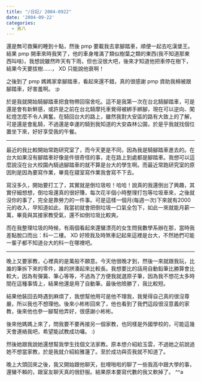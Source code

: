 ```yaml
---
title: "/日記/ 2004-0922"
date: '2004-09-22'
categories:
  - 男八
---
```


還是無可救藥的睡到十點，然後 pmp 要載我去拿腳踏車，順便一起去吃漢堡王。結果 pmp 開車來時我笑了，他的車身堆滿了類似樹葉之類的東西(我不知道那東西叫啥)，我想說雖然昨天有下雨，但也沒很大吧，後來才知道他把車停在樹下，結果今天要拔樹……， XD 只能說他衰啊！

之後到了 pmp 媽媽家拿腳踏車，看起來還不錯，真的很感謝 pmp 資助我棉被跟腳踏車，好害羞啊。 :p 

於是我就開始騎腳踏車把食物帶回宿舍吃。這不是我第一次在台北騎腳踏車，可是還是會有新鮮感，或許是之前在台北騎摩托車覺得被綁手綁腳，現在可以逆向、闖紅燈怎麼不令人興奮。在騎回台大的路上，雖然我對大安區的路有大致上的了解，可是還是會亂騎，不過還是幸運的騎到我知道的大安森林公園，於是乎我就找個位置坐下來，好好享受我的午餐。

----

最近的我比較開始常跑研究室了，而今天更是不同，因為我是騎腳踏車進去的。在台大如果沒有腳踏車好像是件很奇怪的事，走在路上到處都是腳踏車。我想可以這麼說沒在台大校園內騎過腳踏車的就不算是台大的學生啊。而最近常跑研究室的原因則是因為要寫作業，畢竟在寢室寫作業我會寫不下去。

寫沒多久，開始要打工了，其實就是倒垃圾啦！哈哈！說真的我還倒出了興趣，其實仔細想想，倒垃圾還真的很好賺，每次花半個小時整理打包等垃圾車來，之後就沒你的事了，完全是靠勞力的一件事。可是這樣一個月(每週一次)下來就有2000元的收入，早知道如此，我當初就會把倒垃圾一口氣全包下，如此一來就能月薪一萬，畢竟與其接家教受氣，還不如倒垃圾比較爽。

而在我整理垃圾的時候，有兩個看起來還蠻漂亮的女生問我數學系辦在那，當時我差點脫口而出：科一二樓。 XD 好險我及時煞車記起來這裡是台大，不然她們可能一輩子都不知道台大的科一在哪裡吧。

----

晚上又要家教，心裡真的是萬般不願意。今天他很晚才到，然後一來就跟我玩，比誰的筆拆下來的零件，誰的拼湊起來比較長。我想要比的話用自動鉛筆比勝算會比較大，因為有彈簧、筆心等等，不過為了方便我就選原子筆，因為我不想花太多時間在這種事情上，結果他還是用了自動筆。最後他險勝了，我比較短。

結果他裝回去時遇到麻煩了，我想幫他用可是他不理我，我覺得自己真的很沒尊嚴，所以我也不想理他。後來小彬彬回來了，他也看到了我們這段很沒意義的家教，後來他也參一腳幫他弄好，很感謝小彬彬。

後來他媽媽上來了，問我要不要再接另一個家教，也同樣是外國學校的，可能這幾天會連絡我吧，希望能試教成功囉。 :) 

然後她跟我說她還想幫我學生找個文法家教。原本想介紹給玉雲，不過她之前說過她不想當家教，於是我就介紹給雅蓮了。至於成功與否我就不知道了。

晚上大頭回來之後，我又開始跟他聊天，批哩啪啦的聊了一些我高中跟大學的事，還蠻不賴的，跟室友聊天真的很舒服。結果原本要寫代數的我又軟掉了。 ^^a